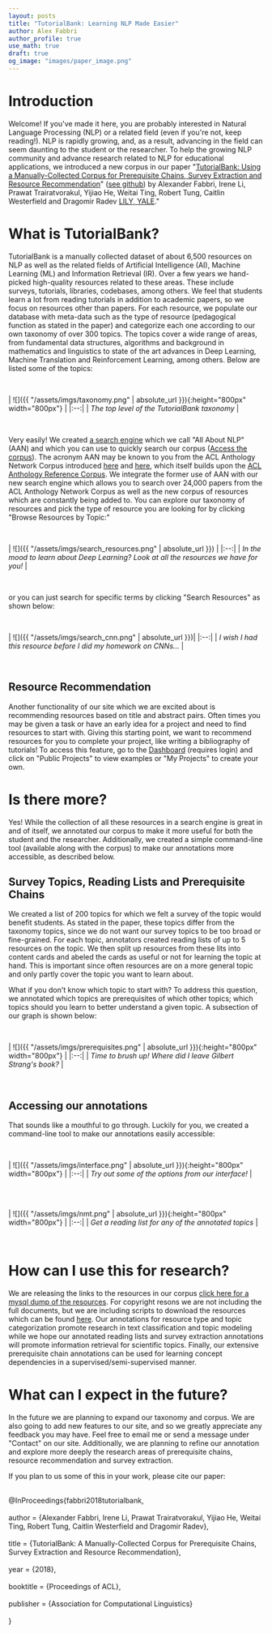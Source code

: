 ```yaml
---
layout: posts
title: "TutorialBank: Learning NLP Made Easier"
author: Alex Fabbri
author_profile: true
use_math: true
draft: true
og_image: "images/paper_image.png"
---
```


# Introduction 

Welcome! If you've made it here, you are probably interested in Natural Language Processing \(NLP\) or a related field \(even if you're not, keep reading!\). NLP is rapidly growing, and, as a result, advancing in the field can seem daunting to the student or the researcher. To help the growing NLP community and advance research related to NLP for educational applications, we introduced a new corpus in our paper "[TutorialBank: Using a Manually-Collected Corpus for Prerequisite Chains, Survey Extraction and Resource Recommendation]()" ([see github](https://github.com/Yale-LILY/TutorialBank)) by Alexander Fabbri, Irene Li, Prawat Trairatvorakul, Yijiao He, Weitai Ting, Robert Tung, Caitlin Westerfield and Dragomir Radev
 [LILY, YALE](https://yale-lily.github.io/)."

# What is TutorialBank?

TutorialBank is a manually collected dataset of about 6,500 resources on NLP as well as the related fields of Artificial Intelligence (AI), Machine Learning (ML) and Information Retrieval (IR). Over a few years we hand-picked high-quality resources related to these areas. These include surveys, tutorials, libraries, codebases, among others. We feel that students learn a lot from reading tutorials in addition to academic papers, so we focus on resources other than papers. For each resource, we populate our database with meta-data such as the type of resource (pedagogical function as stated in the paper) and categorize each one according to our own taxonomy of over 300 topics. The topics cover a wide range of areas, from fundamental data structures, algorithms and background in mathematics and linguistics to state of the art advances in Deep Learning, Machine Translation and Reinforcement Learning, among others. Below are listed some of the topics:

<br> 

| ![]({{ "/assets/imgs/taxonomy.png" | absolute_url }}){:height="800px" width="800px"} | 
|:--:| 
| *The top level of the TutorialBank taxonomy* |

<br> 

Very easily! We created [a search engine](http://tangra.cs.yale.edu/newaan/) which we call "All About NLP" (AAN) and which you can use to quickly search our corpus ([Access the corpus](https://github.com/Yale-LILY/TutorialBank)).  The acronym AAN may be known to you from the ACL Anthology Network Corpus introduced [here](http://clair.si.umich.edu/~radev/papers/aan09.pdf) and [here](http://clair.si.umich.edu/~radev/papers/aan_lre.pdf), which itself builds upon the [ACL Anthology Reference Corpus](http://clair.si.umich.edu/~radev/papers/lrec08.pdf). We integrate the former use of AAN with our new search engine which allows you to search over 24,000 papers from the ACL Anthology Network Corpus as well as the new corpus of resources which are constantly being added to. You can explore our taxonomy of resources and pick the type of resource you are looking for by clicking "Browse Resources by Topic:"

<br> 

| ![]({{ "/assets/imgs/search_resources.png" | absolute_url }}) | 
|:--:| 
| *In the mood to learn about Deep Learning? Look at all the resources we have for you!* |

<br> 

or you can just search for specific terms by clicking "Search Resources" as shown below: 


<br> 

| ![]({{ "/assets/imgs/search_cnn.png" | absolute_url }})| 
|:--:| 
| *I wish I had this resource before I did my homework on CNNs...* |

<br> 

## Resource Recommendation

Another functionality of our site which we are excited about is recommending resources based on title and abstract pairs. Often times you may be given a task or have an early idea for a project and need to find resources to start with. Giving this starting point, we want to recommend resources for you to complete your project, like writing a bibliography of tutorials! To access this feature, go to the [Dashboard](http://tangra.cs.yale.edu/newaan/index.php/user) (requires login) and click on "Public Projects" to view examples or "My Projects" to create your own. 

# Is there more? 

Yes! While the collection of all these resources in a search engine is great in and of itself, we annotated our corpus to make it more useful for both the student and the researcher. Additionally, we created a simple command-line tool (available along with the corpus) to make our annotations more accessible, as described below. 

## Survey Topics, Reading Lists and Prerequisite Chains
We created a list of 200 topics for which we felt a survey of the topic would benefit students. As stated in the paper, these topics differ from the taxonomy topics, since we do not want our survey topics to be too broad or fine-grained. For each topic, annotators created reading lists of up to 5 resources on the topic. We then split up resources from these lits into content cards and abeled the cards as useful or not for learning the topic at hand. This is important since often resources are on a more general topic and only partly cover the topic you want to learn about. 

What if you don't know which topic to start with? To address this question, we annotated which topics are prerequisites of which other topics; which topics should you learn to better understand a given topic. A subsection of our graph is shown below:


<br> 

| ![]({{ "/assets/imgs/prerequisites.png" | absolute_url }}){:height="800px" width="800px"}  | 
|:--:| 
| *Time to brush up! Where did I leave Gilbert Strang's book?* |

<br> 

## Accessing our annotations
That sounds like a mouthful to go through. Luckily for you, we created a command-line tool to make our annotations easily accessible:

<br> 

| ![]({{ "/assets/imgs/interface.png" | absolute_url }}){:height="800px" width="800px"}  | 
|:--:| 
| *Try out some of the options from our interface!* |

<br> 

<br> 

| ![]({{ "/assets/imgs/nmt.png" | absolute_url }}){:height="800px" width="800px"} | 
|:--:| 
| *Get a reading list for any of the annotated topics* |

<br> 


# How can I use this for research? 
We are releasing the links to the resources in our corpus [click here for a mysql dump of the resources](https://github.com/Yale-LILY/TutorialBank/blob/master/data/resources.sql). For copyright resons we are not including the full documents, but we are including scripts to download the resources which can be found [here](https://github.com/Yale-LILY/TutorialBank/blob/master/src/download_all.py). Our annotations for resource type and topic categorization promote research in text classification and topic modeling while we hope our annotated reading lists and survey extraction annotations will promote information retrieval for scientific topics. Finally, our extensive prerequisite chain annotations can be used for learning concept dependencies in a supervised/semi-supervised manner. 


# What can I expect in the future? 

In the future we are planning to expand our taxonomy and corpus. We are also going to add new features to our site, and so we greatly appreciate any feedback you may have. Feel free to email me or send a message under "Contact" on our site. Additionally, we are planning to refine our annotation and explore more deeply the research areas of prerequisite chains, resource recommendation and survey extraction.  

If you plan to us some of this in your work, please cite our paper:

<br>
@InProceedings{fabbri2018tutorialbank,<br/><br/>
  author =  {Alexander Fabbri, Irene Li, Prawat Trairatvorakul, Yijiao He, Weitai Ting, Robert Tung, Caitlin Westerfield and Dragomir Radev},<br/><br/>
  title =   {TutorialBank: A Manually-Collected Corpus for Prerequisite Chains,  Survey Extraction and Resource Recommendation},<br/><br/>
  year =    {2018},  <br/><br/>
  booktitle =   {Proceedings of ACL},  <br/><br/>
  publisher =   {Association for Computational Linguistics}<br/><br/>
}
<br>
